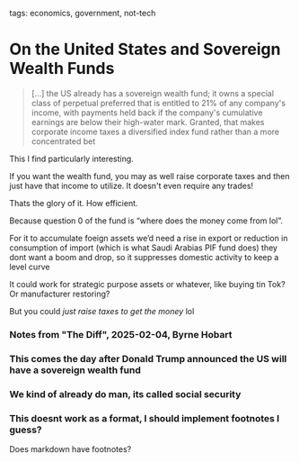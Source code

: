 tags: economics, government, not-tech

# On the United States and Sovereign Wealth Funds

> [...] the US already has a sovereign wealth fund; it owns a special class of perpetual preferred that is entitled to 21% of any company's income, with payments held back if the company's cumulative earnings are below their high-water mark. Granted, that makes corporate income taxes a diversified index fund rather than a more concentrated bet

This I find particularly interesting.

If you want the wealth fund, you may as well raise corporate taxes and then just have that income to utilize. It doesn't even require any trades! 

Thats the glory of it. How efficient.

Because question 0 of the fund is “where does the money come from lol”.

For it to accumulate foeign assets we’d need a rise in export or reduction in consumption of import (which is what Saudi Arabias PIF fund does) they dont want a boom and drop, so it suppresses domestic activity to keep a level curve

It could work for strategic purpose assets or whatever, like buying tin Tok? Or manufacturer restoring?

But you could _just raise taxes to get the money_ lol

### Notes from "The Diff", 2025-02-04, Byrne Hobart
### This comes the day after Donald Trump announced the US will have a sovereign wealth fund
### We kind of already do man, its called social security
### This doesnt work as a format, I should implement footnotes I guess?
Does markdown have footnotes?
